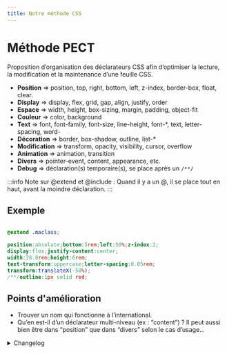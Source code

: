 ```yaml
---
title: Notre méthode CSS
---
```


# Méthode PECT

Proposition d’organisation des déclarateurs CSS afin d’optimiser la lecture, la modification et la maintenance d’une feuille CSS.

- **Position**     => position, top, right, bottom, left, z-index, border-box, float, clear.
- **Display**    => display, flex, grid, gap, align, justify, order
- **Espace**     => width, height, box-sizing, margin, padding, object-fit
- **Couleur**     => color, background
- **Text**         => font, font-family, font-size, line-height, font-*, text, letter-spacing, word-
- **Décoration**     => border, box-shadow, outline, list-*
- **Modification**     => transform, opacity, visibility, cursor, overflow
- **Animation**     => animation, transition
- **Divers**     => pointer-event, content, appearance, etc.
- **Debug**        => déclaration(s) temporaire(s), se place après un `/**/`

:::info Note sur @extend et @include :
Quand il y a un @, il se place tout en haut, avant la moindre déclaration.
:::

## Exemple

```scss

@extend .maclass;

position:absolute;bottom:5rem;left:50%;z-index:2;
display:flex;justify-content:center;
width:28.8rem;height:6rem;
text-transform:uppercase;letter-spacing:0.05rem;
transform:translateX(-50%);
/**/outline:1px solid red;

```

## Points d'amélioration

- Trouver un nom qui fonctionne à l’international.
- Qu’en est-il d’un déclarateur multi-niveau (ex : “content”) ? Il peut aussi bien être dans “position” que dans “divers” selon le cas d’usage…

<details>
  <summary>Changelog</summary>
  <div>0.6 : ajout de l’étape “Debug” et du changelog</div>
  <hr />
  <div>0.5 : ajout de l’étage “Display” et précision sur les @extend et @include</div>
</details>
